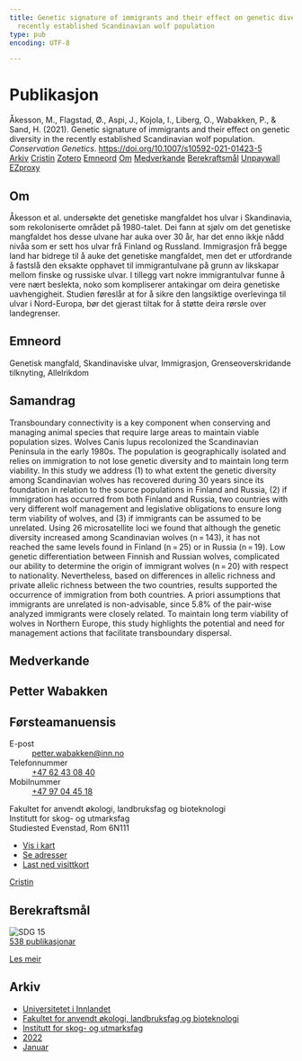 ```yaml
---
title: Genetic signature of immigrants and their effect on genetic diversity in the
  recently established Scandinavian wolf population
type: pub
encoding: UTF-8

---
```

<h1>Publikasjon</h1>
<article id="csl-bib-container-YS6Y5LLY" class="csl-bib-container">
  <div class="csl-bib-body"> <div class="csl-entry">Åkesson, M., Flagstad, Ø., Aspi, J., Kojola, I., Liberg, O., Wabakken, P., &#38; Sand, H. (2021). Genetic signature of immigrants and their effect on genetic diversity in the recently established Scandinavian wolf population. <i>Conservation Genetics</i>. <a href="https://doi.org/10.1007/s10592-021-01423-5">https://doi.org/10.1007/s10592-021-01423-5</a></div> </div>
  <div class="csl-bib-buttons">
    <a href="#taxonomy-article-YS6Y5LLY" alt="archive" class="csl-bib-button">Arkiv</a>
    <a href="https://app.cristin.no/results/show.jsf?id=1981561" alt="Cristin" class="csl-bib-button">Cristin</a>
    <a href="http://zotero.org/groups/5881554/items/YS6Y5LLY" alt="Zotero" class="csl-bib-button">Zotero</a>
    <a href="#keywords-article-YS6Y5LLY" alt="keywords" class="csl-bib-button">Emneord</a>
    <a href="#about-article-YS6Y5LLY" alt="about_pub" class="csl-bib-button">Om</a>
    <a href="#contributors-article-YS6Y5LLY" alt="contributors" class="csl-bib-button">Medverkande</a>
    <a href="#sdg-article-YS6Y5LLY" alt="sdg" class="csl-bib-button">Berekraftsmål</a>
    <a href="https://link.springer.com/content/pdf/10.1007/s10592-021-01423-5.pdf" alt="Unpaywall" class="csl-bib-button">Unpaywall</a>
    <a href="https://link.springer.com/content/pdf/10.1007/s10592-021-01423-5.pdf" alt="EZproxy" class="csl-bib-button">EZproxy</a>
  </div>
  <div id="csl-bib-meta-container-YS6Y5LLY"></div>
</article>
<div id="csl-bib-meta-YS6Y5LLY" class="csl-bib-meta">
  <article id="about-article-YS6Y5LLY" class="about_pub-article">
    <h1>Om</h1>
    Åkesson et al. undersøkte det genetiske mangfaldet hos ulvar i Skandinavia, som rekoloniserte området på 1980-talet. Dei fann at sjølv om det genetiske mangfaldet hos desse ulvane har auka over 30 år, har det enno ikkje nådd nivåa som er sett hos ulvar frå Finland og Russland. Immigrasjon frå begge land har bidrege til å auke det genetiske mangfaldet, men det er utfordrande å fastslå den eksakte opphavet til immigrantulvane på grunn av likskapar mellom finske og russiske ulvar. I tillegg vart nokre immigrantulvar funne å vere nært beslekta, noko som kompliserer antakingar om deira genetiske uavhengigheit. Studien føreslår at for å sikre den langsiktige overlevinga til ulvar i Nord-Europa, bør det gjerast tiltak for å støtte deira rørsle over landegrenser.
  </article>
  <article id="keywords-article-YS6Y5LLY" class="keywords-article">
    <h1>Emneord</h1>
    Genetisk mangfald, Skandinaviske ulvar, Immigrasjon, Grenseoverskridande tilknyting, Allelrikdom
  </article>
  <article id="abstract-article-YS6Y5LLY" class="abstract-article">
    <h1>Samandrag</h1>
    Transboundary connectivity is a key component when conserving and managing animal species that require large areas to maintain viable population sizes. Wolves Canis lupus recolonized the Scandinavian Peninsula in the early 1980s. The population is geographically isolated and relies on immigration to not lose genetic diversity and to maintain long term viability. In this study we address (1) to what extent the genetic diversity among Scandinavian wolves has recovered during 30 years since its foundation in relation to the source populations in Finland and Russia, (2) if immigration has occurred from both Finland and Russia, two countries with very different wolf management and legislative obligations to ensure long term viability of wolves, and (3) if immigrants can be assumed to be unrelated. Using 26 microsatellite loci we found that although the genetic diversity increased among Scandinavian wolves (n = 143), it has not reached the same levels found in Finland (n = 25) or in Russia (n = 19). Low genetic differentiation between Finnish and Russian wolves, complicated our ability to determine the origin of immigrant wolves (n = 20) with respect to nationality. Nevertheless, based on differences in allelic richness and private allelic richness between the two countries, results supported the occurrence of immigration from both countries. A priori assumptions that immigrants are unrelated is non-advisable, since 5.8% of the pair-wise analyzed immigrants were closely related. To maintain long term viability of wolves in Northern Europe, this study highlights the potential and need for management actions that facilitate transboundary dispersal.
  </article>
  <article id="contributors-article-YS6Y5LLY" class="contributors-article">
    <h1>Medverkande</h1>
    <div class="personas"> <div class="vrtx-hinn-person-card"> <div class="photo"> <i class="lar la-user-circle missing-person"></i> </div> <div class="info"> <hgroup><h1>Petter Wabakken</h1> <h2>Førsteamanuensis</h2> </hgroup><dl> <dt>E-post</dt> <dd> <a href="mailto:petter.wabakken@inn.no">petter.wabakken@inn.no</a> </dd> <dt>Telefonnummer</dt> <dd><a href="tel:+4762430840"> +47 62 43 08 40 </a></dd> <dt>Mobilnummer</dt> <dd><a href="tel:+4797044518"> +47 97 04 45 18 </a></dd> </dl> <p> Fakultet for anvendt økologi, landbruksfag og bioteknologi<br> Institutt for skog- og utmarksfag<br> Studiested Evenstad, Rom 6N111 </p> <ul class="vrtx-hinn-links"> <li><a href="https://www.google.com/maps?q=61.42516,11.07813">Vis i kart</a></li> <li><a href="https://www.inn.no/finn-en-ansatt/petter-wabakken.html#vrtx-hinn-addresses">Se adresser</a></li> <li><a href="https://www.inn.no/finn-en-ansatt/petter-wabakken.html?vrtx=vcf">Last ned visittkort</a></li> </ul> </div> </div> <a href="https://app.cristin.no/persons/show.jsf?id=328337" alt="Cristin URL" class="personas-cristin">Cristin</a> </div>
  </article>
  <article id="sdg-article-YS6Y5LLY" class="sdg-article">
    <h1>Berekraftsmål</h1>
    <div class="sdg-container"><div id="sdg15" class="sdg">
        <img src="{{< params subfolder >}}images/sdg/sdg15_nn.png" class="image" alt="SDG 15">
        <div class="sdg-overlay">
          <a href="{{< params subfolder >}}nn/archive/?sdg=15#archive" class="sdg-publication-count"><span>538</span> publikasjonar</a>
          <p><a href="https://fn.no/om-fn/fns-baerekraftsmaal/livet-paa-land?lang=nno-NO" class="sdg-read-more">Les meir</a></p>
        </div>
      </div></div>
  </article>
  <article id="taxonomy-article-YS6Y5LLY" class="taxonomy-article">
    <h1>Arkiv</h1>
    <ul>
      <li><a href="{{< params subfolder >}}nn/archive/?key=3DCRN523">Universitetet i Innlandet</a></li>
      <li><a href="{{< params subfolder >}}nn/archive/?key=T77LXH6D">Fakultet for anvendt økologi, landbruksfag og bioteknologi</a></li>
      <li><a href="{{< params subfolder >}}nn/archive/?key=7TRARPE3">Institutt for skog- og utmarksfag</a></li>
      <li><a href="{{< params subfolder >}}nn/archive/?key=H9K9UC39">2022</a></li>
      <li><a href="{{< params subfolder >}}nn/archive/?key=4SV53R2U">Januar</a></li>
    </ul>
  </article>
</div>
